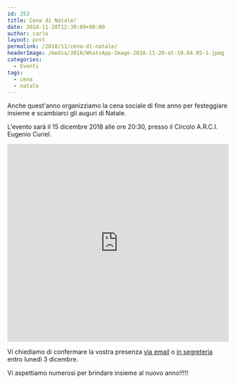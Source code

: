 ```yaml
---
id: 253
title: Cena di Natale!
date: 2018-11-20T12:39:09+00:00
author: carlo
layout: post
permalink: /2018/11/cena-di-natale/
headerImage: /media/2018/WhatsApp-Image-2018-11-20-at-10.04.05-1.jpeg
categories:
  - Eventi
tags:
  - cena
  - natale
---
```


Anche quest'anno organizziamo la cena sociale di fine anno per festeggiare insieme e scambiarci gli auguri di Natale.

L'evento sarà il 15 dicembre 2018 alle ore 20:30, presso il Circolo A.R.C.I. Eugenio Curiel.

<iframe
    width="100%"
    height="450"
    frameborder="0"
    style="border:0"
    src="https://www.google.com/maps/embed/v1/place?q=Circolo A.R.C.I. Eugenio Curiel in Via Domenico Cimarosa, 113 Casalecchio di Reno&zoom=16&key={{GATSBY_GA_MAPS_KEY}}"
    allowfullscreen>
</iframe>

Vi chiediamo di confermare la vostra presenza [via email](/contattaci) o [in segreteria](/dove-siamo) entro lunedì 3 dicembre.

Vi aspettiamo numerosi per brindare insieme al nuovo anno!!!!!
